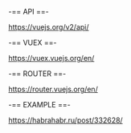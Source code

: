 -== API ==-

https://vuejs.org/v2/api/

-== VUEX ==-

https://vuex.vuejs.org/en/

-== ROUTER ==-

https://router.vuejs.org/en/

-== EXAMPLE ==-

https://habrahabr.ru/post/332628/

